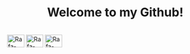 <h1 align='center'>Welcome to my Github!</h1>

<div style="display: inline_block"><br>
  <img align="center" alt="Rafa-CSS" height="30" width="40" src="./numpy.jpg">
  <img align="center" alt="Rafa-CSS" height="30" width="40" src="./pandas.jpg">
  <img align="center" alt="Rafa-CSS" height="30" width="40" src="./scikit.jpg">
</div>


<!--
**RobertoSoler/RobertoSoler** is a ✨ _special_ ✨ repository because its `README.md` (this file) appears on your GitHub profile.

Here are some ideas to get you started:

- 🔭 I’m currently working on ...
- 🌱 I’m currently learning ...
- 👯 I’m looking to collaborate on ...
- 🤔 I’m looking for help with ...
- 💬 Ask me about ...
- 📫 How to reach me: ...
- 😄 Pronouns: ...
- ⚡ Fun fact: ...
-->
